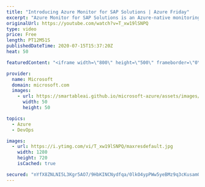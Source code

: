```yaml
---
title: "Introducing Azure Monitor for SAP Solutions | Azure Friday"
excerpt: "Azure Monitor for SAP Solutions is an Azure-native monitoring solution for customers running their SAP landscapes on Azure. Syeda Persia Aziz joins Scott Hanselman to show how it collects and consolidates telemetry data from Azure infrastructure and databases at one central location, regardless of the"
originalUrl: https://youtube.com/watch?v=T_xw19lSNPQ
type: video
price: Free
length: PT12M51S
publishedDateTime: 2020-07-15T15:37:20Z
heat: 50

featuredContent: "<iframe width=\"800\" height=\"500\" frameborder=\"0\" src=\"https://www.youtube.com/embed/T_xw19lSNPQ\" allow=\"accelerometer; autoplay; encrypted-media; gyroscope; picture-in-picture\" allowfullscreen></iframe>"

provider:
  name: Microsoft
  domain: microsoft.com
  images:
    - url: https://smartableai.github.io/microsoft-azure/assets/images/organizations/microsoft.com-50x50.jpg
      width: 50
      height: 50

topics:
  - Azure
  - DevOps

images:
  - url: https://i.ytimg.com/vi/T_xw19lSNPQ/maxresdefault.jpg
    width: 1280
    height: 720
    isCached: true

secured: "nYfX8ZNLNI5L3Kgr5AO7/9HbKINCNydfqa/0lkO4ypPWw5yeBMz9q3cKusamOnwl1DSD/eYjrs9akN+GfB0qgQZxgK1dNYzw7Km/1VreIsyVLreRvylDbh8O+VpGwr5fhBAbFN96/PeFO0PhprNVXO+wiYod7iWCCqnwTvf/kAQ9pyX12DJOTPimZ+a0de5Qkcp6IHvdoY3ihWMScvFTZ9BOgMVEa3FGu1j0hDaBcDXAdlKJwFaUaFYA//WrZ0gp0LhBjutBz/3kt2lbqISwYLbubOkfgmICGbjVujkybjT2ln9PDeawJpwsEyFNCpIW4ddX6v6cAKvVPgYixlYdrHBZOe3ewwlXarr/pzm5eBpRCAY+EvDnZcH1vDyvUCplQcxROXAnQ6NmxvH1IjOB8sOaPbZya6PMQE6sQ9M6y20=;aeyQ8BogE0FHMcvl66iEvA=="
---
```


